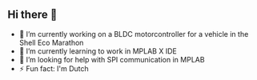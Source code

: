 ## Hi there 👋

- 🔭 I’m currently working on a BLDC motorcontroller for a vehicle in the Shell Eco Marathon
- 🌱 I’m currently learning to work in MPLAB X IDE
- 🤔 I’m looking for help with SPI communication in MPLAB
- ⚡ Fun fact: I'm Dutch
